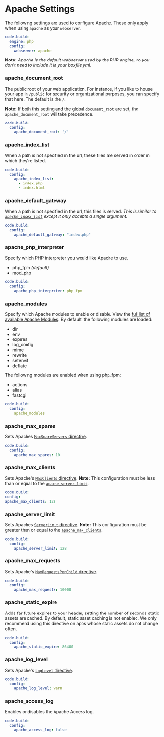 # Apache Settings

The following settings are used to configure Apache. These only apply when using `apache` as your `webserver`.

```yaml
code.build:
  engine: php
  config:
    webserver: apache
```

**Note:** *Apache is the default webserver used by the PHP engine, so you don't need to include it in your boxfile.yml*.

### apache\_document\_root
The public root of your web application. For instance, if you like to house your app in `/public` for security or organizational purposes, you can specify that here. The default is the `/`.

**Note:** If both this setting and the [global `document_root`](/php/webserver-settings#document_root) are set, the `apache_document_root` will take precedence.

```yaml
code.build:
  config:
    apache_document_root: '/'
```

### apache\_index\_list
When a path is not specified in the url, these files are served in order in which they're listed.

```yaml
code.build:
  config:
    apache_index_list:
      - index.php
      - index.html
```

### apache\_default\_gateway
When a path is not specified in the url, this files is served. *This is similar to [`apache_index_list`](#apache_index_list) except it only accepts a single argument.*

```yaml
code.build:
  config:
    apache_default_gateway: "index.php"
```

### apache\_php\_interpreter

Specify which PHP interpreter you would like Apache to use.

- php_fpm *(default)*
- mod_php

```yaml
code.build:
  config:
    apache_php_interpreter: php_fpm
```

### apache_modules

Specify which Apache modules to enable or disable. View the [full list of available Apache Modules](https://github.com/nanobox-io/nanobox-engine-php/blob/master/doc/apache-modules.md). By default, the following modules are loaded:

- dir
- env
- expires
- log_config
- mime
- rewrite
- setenvif
- deflate

The following modules are enabled when using php_fpm:

- actions
- alias
- fastcgi

```yaml
code.build:
  config:
    apache_modules
```

### apache\_max\_spares

Sets Apaches [`MaxSpareServers` directive](http://httpd.apache.org/docs/2.2/mod/prefork.html#maxspareservers).

```yaml
code.build:
  config:
    apache_max_spares: 10
```

### apache\_max\_clients
Sets Apache's [`MaxClients` directive](http://httpd.apache.org/docs/2.2/mod/mpm_common.html#maxclients). **Note:** This configuration must be less than or equal to the [`apache_server_limit`](#apache_server_limit).

```yaml
code.build:
config:
apache_max_clients: 128
```

### apache\_server\_limit
Sets Apaches [`ServerLimit` directive](http://httpd.apache.org/docs/2.2/mod/mpm_common.html#serverlimit). **Note:** This configuration must be greater than or equal to the [`apache_max_clients`](#apache_max_clients).

```yaml
code.build:
  config:
    apache_server_limit: 128
```

### apache\_max\_requests
Sets Apache's [`MaxRequestsPerChild` directive](http://httpd.apache.org/docs/2.2/mod/mpm_common.html#maxrequestsperchild).

```yaml
code.build:
  config:
    apache_max_requests: 10000
```

### apache\_static\_expire
Adds far future expires to your header, setting the number of seconds static assets are cached. By default, static asset caching is not enabled. We only recommend using this directive on apps whose static assets do not change often.

```yaml
code.build:
  config:
    apache_static_expire: 86400
```

### apache\_log\_level
Sets Apache's [`LogLevel` directive](http://httpd.apache.org/docs/2.2/mod/core.html#loglevel).

```yaml
code.build:
  config:
    apache_log_level: warn
```

### apache\_access\_log
Enables or disables the Apache Access log.

```yaml
code.build:
  config:
    apache_access_log: false
```
